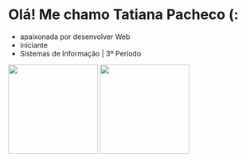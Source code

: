 <h1>Olá! Me chamo Tatiana Pacheco (:</h1>

- apaixonada por desenvolver Web
- iniciante
- Sistemas de Informação | 3º Período

<img height="180em" src="https://github-readme-stats-eight-theta.vercel.app/api?username=pachecotatih&show_icons=true&theme=radical&include_all_commits=true&count_private=true"/>
<img height="180em" src="https://github-readme-stats-eight-theta.vercel.app/api/top-langs/?username=pachecotatih&theme=radical&layout=compact"/>


<!---
pachecotatih/pachecotatih is a ✨ special ✨ repository because its `README.md` (this file) appears on your GitHub profile.
You can click the Preview link to take a look at your changes.
--->
